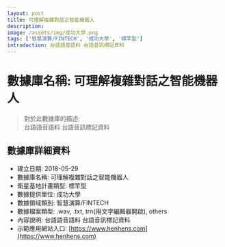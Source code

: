 ```yaml
---
layout: post
title: 可理解複雜對話之智能機器人
description: 
image: /assets/img/成功大學.png
tags: ['智慧演算/FINTECH', '成功大學', '標竿型']
introduction: 台語語音語料 台語音訊標記資料
---
```


# 數據庫名稱: 可理解複雜對話之智能機器人

> 對於此數據庫的描述: <br>
> 台語語音語料 台語音訊標記資料

## 數據庫詳細資料

+ 建立日期: 2018-05-29
+ 數據庫名稱: 可理解複雜對話之智能機器人
+ 衛星基地計畫類型: 標竿型
+ 數據提供單位: 成功大學
+ 數據領域類別: 智慧演算/FINTECH
+ 數據檔案類型: .wav, .txt, trn(用文字編輯器開啟), others
+ 內容說明: 台語語音語料 台語音訊標記資料
+ 示範應用網站入口: [https://www.henhens.com](https://www.henhens.com)